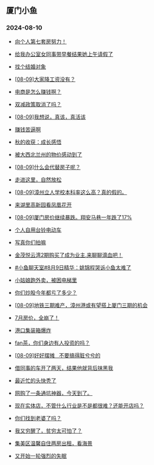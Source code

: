 ## 厦门小鱼 
### 2024-08-10

+ [向个人第七套房努力！](http://bbs.xmfish.com/read-htm-tid-18229451.html)

+ [给我办公室女同事带早餐结果她上午请假了](http://bbs.xmfish.com/read-htm-tid-18229509.html)

+ [找个结婚对象](http://bbs.xmfish.com/read-htm-tid-18229455.html)

+ [[08-09]大家降工资没有？](http://bbs.xmfish.com/read-htm-tid-18229646.html)

+ [电商是怎么赚钱啊？](http://bbs.xmfish.com/read-htm-tid-18229549.html)

+ [双减政策取消了吗？](http://bbs.xmfish.com/read-htm-tid-18229532.html)

+ [[08-09]我想说，真该，真活该](http://bbs.xmfish.com/read-htm-tid-18229595.html)

+ [赚钱苦逼啊](http://bbs.xmfish.com/read-htm-tid-18229464.html)

+ [秋的收获：成长感悟](http://bbs.xmfish.com/read-htm-tid-18229465.html)

+ [被大西北兰州的物价感动到了](http://bbs.xmfish.com/read-htm-tid-18229636.html)

+ [[08-09]什么会代替房子呢？](http://bbs.xmfish.com/read-htm-tid-18229642.html)

+ [走进这里，自然放松](http://bbs.xmfish.com/read-htm-tid-18229650.html)

+ [[08-09]漳州立人学校本科率这么高？真的假的。](http://bbs.xmfish.com/read-htm-tid-18229621.html)

+ [来湖里高新园看凤凰花开](http://bbs.xmfish.com/read-htm-tid-18229599.html)

+ [[08-09]厦门房价继续暴跌。翔安马巷一年跌了17%](http://bbs.xmfish.com/read-htm-tid-18229721.html)

+ [个人自用台铃电动车](http://bbs.xmfish.com/read-htm-tid-18229596.html)

+ [写真你们拍嘛](http://bbs.xmfish.com/read-htm-tid-18229648.html)

+ [金茂悦云湾2期购买了成为业主.来聊聊滴血吧！](http://bbs.xmfish.com/read-htm-tid-18229738.html)

+ [#小鱼聊天室#8月9日精华：姚锦程哭诉小鱼太难了](http://bbs.xmfish.com/read-htm-tid-18229862.html)

+ [小姑娘跑外卖，被困电梯里](http://bbs.xmfish.com/read-htm-tid-18229774.html)

+ [你们炒股今年都亏了多少？](http://bbs.xmfish.com/read-htm-tid-18229725.html)

+ [[08-09]地铁三期难产，漳州港或有望搭上厦门三期的机会](http://bbs.xmfish.com/read-htm-tid-18229851.html)

+ [7月房价，全崩了！](http://bbs.xmfish.com/read-htm-tid-18229845.html)

+ [港口集装箱爆炸](http://bbs.xmfish.com/read-htm-tid-18229694.html)

+ [fan茶，你们身边有人投资的吗？](http://bbs.xmfish.com/read-htm-tid-18229812.html)

+ [[08-09]好好摆摊   不要搞得脏兮兮的](http://bbs.xmfish.com/read-htm-tid-18229728.html)

+ [借同事的车开了两天，结果他就背后抹黑我](http://bbs.xmfish.com/read-htm-tid-18229886.html)

+ [最近忙的头快秃了](http://bbs.xmfish.com/read-htm-tid-18229792.html)

+ [网购了一条通坑神器，今天到了。](http://bbs.xmfish.com/read-htm-tid-18229772.html)

+ [现在实体店，不管什么行业是不是都很难？还能开店吗？](http://bbs.xmfish.com/read-htm-tid-18229865.html)

+ [你们找到老婆了吗？](http://bbs.xmfish.com/read-htm-tid-18229778.html)

+ [我又穷醒了，贫穷太可怕了？](http://bbs.xmfish.com/read-htm-tid-18229888.html)

+ [集美区温馨自住两房出租，看海景](http://bbs.xmfish.com/read-htm-tid-18229889.html)

+ [又开始一轮强烈的失眠](http://bbs.xmfish.com/read-htm-tid-18229861.html)

